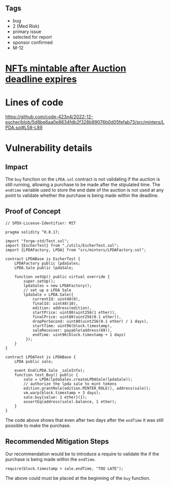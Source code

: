 ## Tags

- bug
- 2 (Med Risk)
- primary issue
- selected for report
- sponsor confirmed
- M-12

# [NFTs mintable after Auction deadline expires](https://github.com/code-423n4/2022-12-escher-findings/issues/474) 

# Lines of code

https://github.com/code-423n4/2022-12-escher/blob/5d8be6aa0e8634fdb2f328b99076b0d05fefab73/src/minters/LPDA.sol#L58-L89


# Vulnerability details

## Impact

The `buy` function on the `LPDA.sol` contract is not validating if the auction is still running, allowing a purchase to be made after the stipulated time. The `endtime` variable used to store the end date of the auction is not used at any point to validate whether the purchase is being made within the deadline.

## Proof of Concept

```
// SPDX-License-Identifier: MIT 

pragma solidity ^0.8.17; 

import "forge-std/Test.sol"; 
import {EscherTest} from "./utils/EscherTest.sol"; 
import {LPDAFactory, LPDA} from "src/minters/LPDAFactory.sol"; 

contract LPDABase is EscherTest { 
	LPDAFactory public lpdaSales; 
	LPDA.Sale public lpdaSale; 
	
	function setUp() public virtual override { 
		super.setUp(); 
		lpdaSales = new LPDAFactory();
		// set up a LPDA Sale 
		lpdaSale = LPDA.Sale({ 
			currentId: uint48(0), 
			finalId: uint48(10), 
			edition: address(edition), 
			startPrice: uint80(uint256(1 ether)), 
			finalPrice: uint80(uint256(0.1 ether)), 
			dropPerSecond: uint80(uint256(0.1 ether) / 1 days), 
			startTime: uint96(block.timestamp), 
			saleReceiver: payable(address(69)), 
			endTime: uint96(block.timestamp + 1 days)
		 });
	} 
} 

contract LPDATest is LPDABase { 
	LPDA public sale; 
	
	event End(LPDA.Sale _saleInfo); 
	function test_Buy() public { 
		sale = LPDA(lpdaSales.createLPDASale(lpdaSale)); 
		// authorize the lpda sale to mint tokens
		edition.grantRole(edition.MINTER_ROLE(), address(sale));
		vm.warp(block.timestamp + 3 days); 
		sale.buy{value: 1 ether}(1); 
		assertEq(address(sale).balance, 1 ether); 
	} 
}
```

The code above shows that even after two days after the `endTime` it was still possible to make the purchase.

## Recommended Mitigation Steps

Our recommendation would be to introduce a require to validate the  if the purchase is being made within the `endTime`. 

```
require(block.timestamp > sale.endTime, "TOO LATE");
```

The above could must be placed at the beginning of the `buy` function.